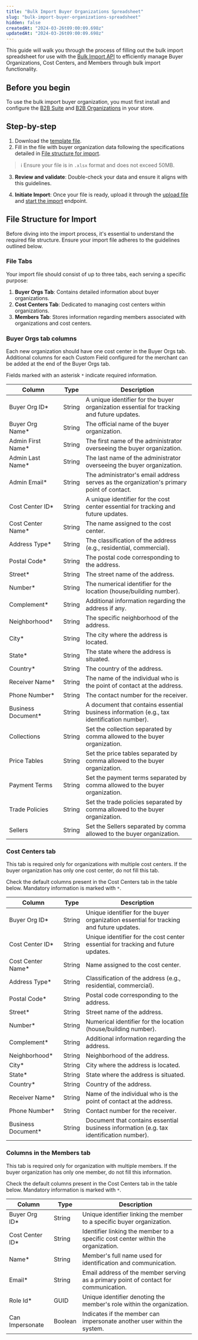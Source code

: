 ```yaml
---
title: "Bulk Import Buyer Organizations Spreadsheet"
slug: "bulk-import-buyer-organizations-spreadsheet"
hidden: false
createdAt: "2024-03-26t09:00:09.698z"
updatedAt: "2024-03-26t09:00:09.698z"
---
```


This guide will walk you through the process of filling out the bulk import spreadsheet for use with the [Bulk Import API](https://developers.vtex.com/docs/api-reference/buyer-organizations) to efficiently manage Buyer Organizations, Cost Centers, and Members through bulk import functionality.

## Before you begin

To use the bulk import buyer organization, you must first install and configure the [B2B Suite](https://developers.vtex.com/docs/apps/vtex.b2b-suite) and [B2B Organizations](https://developers.vtex.com/docs/apps/vtex.b2b-organizations) in your store.

## Step-by-step

1. Download the [template file](https://io.vtex.com.br/b2b-bulk-import/b2b-bulk-import-template.xlsx).
2. Fill in the file with buyer organization data following the specifications detailed in [File structure for import](#file-structure-for-import).

  >ℹ Ensure your file is in `.xlsx` format and does not exceed 50MB.

3. **Review and validate**: Double-check your data and ensure it aligns with this guidelines.

4. **Initiate Import**: Once your file is ready, upload it through the [upload file](https://developers.vtex.com/docs/api-reference/buyer-organizations#post-/api/b2b/import/buyer-orgs) and [start the import](https://developers.vtex.com/docs/api-reference/buyer-organizations#post-/api/b2b/import/buyer-orgs/-importId-) endpoint.

## File Structure for Import

Before diving into the import process, it's essential to understand the required file structure. Ensure your import file adheres to the guidelines outlined below.

### File Tabs

Your import file should consist of up to three tabs, each serving a specific purpose:

1. **Buyer Orgs Tab**: Contains detailed information about buyer organizations.
2. **Cost Centers Tab**: Dedicated to managing cost centers within organizations.
3. **Members Tab**: Stores information regarding members associated with organizations and cost centers.

### Buyer Orgs tab columns

Each new organization should have one cost center in the Buyer Orgs tab. Additional columns for each Custom Field configured for the merchant can be added at the end of the Buyer Orgs tab.

Fields marked with an asterisk `*` indicate required information.

| Column | Type | Description |
| - | - | - |
| Buyer Org ID* | String | A unique identifier for the buyer organization essential for tracking and future updates.       |
| Buyer Org Name* | String | The official name of the buyer organization. |
| Admin First Name* | String | The first name of the administrator overseeing the buyer organization. |
| Admin Last Name* | String | The last name of the administrator overseeing the buyer organization. |
| Admin Email* | String | The administrator's email address serves as the organization's primary point of contact. |
| Cost Center ID* | String | A unique identifier for the cost center essential for tracking and future updates. |
| Cost Center Name* | String | The name assigned to the cost center. |
| Address Type* | String | The classification of the address (e.g., residential, commercial). |
| Postal Code* | String | The postal code corresponding to the address. |
| Street* | String | The street name of the address. |
| Number* | String | The numerical identifier for the location (house/building number). |
| Complement* | String | Additional information regarding the address if any. |
| Neighborhood* | String | The specific neighborhood of the address. |
| City* | String | The city where the address is located. |
| State* | String | The state where the address is situated. |
| Country* | String | The country of the address. |
| Receiver Name* | String | The name of the individual who is the point of contact at the address. |
| Phone Number* | String | The contact number for the receiver. |
| Business Document*  | String | A document that contains essential business information (e.g., tax identification number). |
| Collections | String | Set the collection separated by comma allowed to the buyer organization. |
| Price Tables | String | Set the price tables separated by comma allowed to the buyer organization. |
| Payment Terms | String | Set the payment terms separated by comma allowed to the buyer organization. |
| Trade Policies | String | Set the trade policies separated by comma allowed to the buyer organization. |
| Sellers | String | Set the Sellers separated by comma allowed to the buyer organization. |

### Cost Centers tab

This tab is required only for organizations with multiple cost centers. If the buyer organization has only one cost center, do not fill this tab.

Check the default columns present in the Cost Centers tab in the table below. Mandatory information is marked with `*`.

| Column | Type | Description |
| - | - | - |
| Buyer Org ID* | String | Unique identifier for the buyer organization essential for tracking and future updates. |
| Cost Center ID* | String | Unique identifier for the cost center essential for tracking and future updates. |
| Cost Center Name* | String | Name assigned to the cost center. |
| Address Type* | String | Classification of the address (e.g., residential, commercial). |
| Postal Code* | String | Postal code corresponding to the address. |
| Street* | String | Street name of the address. |
| Number* | String | Numerical identifier for the location (house/building number). |
| Complement* | String | Additional information regarding the address. |
| Neighborhood* | String | Neighborhood of the address. |
| City* | String | City where the address is located. |
| State* | String | State where the address is situated. |
| Country* | String | Country of the address. |
| Receiver Name* | String | Name of the individual who is the point of contact at the address. |
| Phone Number* | String | Contact number for the receiver. |
| Business Document*| String | Document that contains essential business information (e.g. tax identification number). |

### Columns in the Members tab

This tab is required only for organization with multiple members. If the buyer organization has only one member, do not fill this information.

Check the default columns present in the Cost Centers tab in the table below. Mandatory information is marked with `*`.

| Column | Type | Description |
| - | - | - |
| Buyer Org ID* | String | Unique identifier linking the member to a specific buyer organization. |
| Cost Center ID* | String  | Identifier linking the member to a specific cost center within the organization. |
| Name* | String  | Member's full name used for identification and communication. |
| Email* | String  | Email address of the member serving as a primary point of contact for communication. |
| Role Id* | GUID | Unique identifier denoting the member's role within the organization. |
| Can Impersonate | Boolean | Indicates if the member can impersonate another user within the system. |
